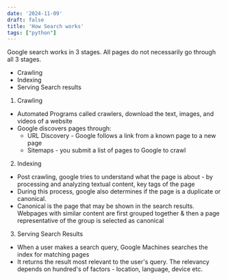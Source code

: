 ```yaml
---
date: '2024-11-09'
draft: false
title: 'How Search works'
tags: ["python"]
---
```

 Google search works in 3 stages. All pages do not necessarily go through all 3 stages.

* Crawling
* Indexing
* Serving Search results

1. Crawling
* Automated Programs called crawlers, download the text, images, and videos of a website
* Google discovers pages through:
    * URL Discovery - Google follows a link from a known page to a new page
    * Sitemaps - you submit a list of pages to Google to crawl

2. Indexing
* Post crawling, google tries to understand what the page is about - by processing and analyzing textual content, key tags of the page
* During this process, google also determines if the page is a duplicate or canonical.
* Canonical is the page that may be shown in the search results. Webpages with similar content are first grouped together & then a page representative of the group is selected as canonical

3. Serving Search Results
* When a user makes a search query, Google Machines searches the index for matching pages
* It returns the result most relevant to the user's query. The relevancy depends on hundred's of factors - location, language, device etc.
